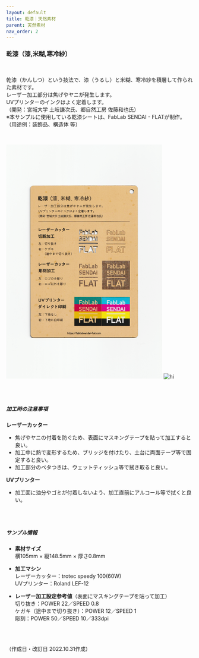 ```yaml
---
layout: default
title: 乾漆｜天然素材
parent: 天然素材
nav_order: 2
---
```


### 乾漆（漆,米糊,寒冷紗）
<br>

乾漆（かんしつ）という技法で、漆（うるし）と米糊、寒冷紗を積層して作られた素材です。<br>
レーザー加工部分は焦げやヤニが発生します。<br>
UVプリンターのインクはよく定着します。<br>
（開発：宮城大学 土岐謙次氏、郷自然工房 佐藤和也氏）<br>
※本サンプルに使用している乾漆シートは、FabLab SENDAI - FLATが制作。<br>
（用途例：装飾品、構造体 等）

<br>

<img src="assets/25_Kanshitsu_1.png" width="420" alt="hi" class="inline"/> <img src="assets/25_Kanshitsu_2.png" width="420" alt="hi" class="inline"/>

<br><br>



##### 加工時の注意事項

**レーザーカッター**
<br>
* 焦げやヤニの付着を防ぐため、表面にマスキングテープを貼って加工すると良い。
* 加工中に熱で変形するため、ブリッジを付けたり、土台に両面テープ等で固定すると良い。
* 加工部分のベタつきは、ウェットティッシュ等で拭き取ると良い。

**UVプリンター**
<br>
* 加工面に油分やゴミが付着しないよう、加工直前にアルコール等で拭くと良い。

<br><br>

##### サンプル情報

* **素材サイズ**<br>
横105mm × 縦148.5mm × 厚さ0.8mm

* **加工マシン**<br>
レーザーカッター：trotec speedy 100(60W)<br>
UVプリンター：Roland LEF-12<br>

* **レーザー加工設定参考値**（表面にマスキングテープを貼って加工）<br>
切り抜き：POWER 22／SPEED 0.8<br>
ケガキ（途中まで切り抜き）：POWER 12／SPEED 1<br>
彫刻：POWER 50／SPEED 10／333dpi<br>

<br><br>

（作成日・改訂日 2022.10.31作成）

